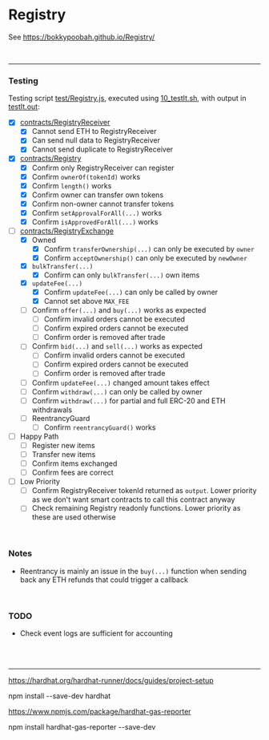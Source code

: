 # Registry

See https://bokkypoobah.github.io/Registry/

<br />

---

### Testing

Testing script [test/Registry.js](test/Registry.js), executed using [10_testIt.sh](10_testIt.sh), with output in [testIt.out](testIt.out):

* [x] [contracts/RegistryReceiver](contracts/Registry.sol)
  * [x] Cannot send ETH to RegistryReceiver
  * [x] Can send null data to RegistryReceiver
  * [x] Cannot send duplicate to RegistryReceiver
* [x] [contracts/Registry](contracts/Registry.sol)
  * [x] Confirm only RegistryReceiver can register
  * [x] Confirm `ownerOf(tokenId)` works
  * [x] Confirm `length()` works
  * [x] Confirm owner can transfer own tokens
  * [x] Confirm non-owner cannot transfer tokens
  * [x] Confirm `setApprovalForAll(...)` works
  * [x] Confirm `isApprovedForAll(...)` works
* [ ] [contracts/RegistryExchange](contracts/RegistryExchange.sol)
  * [x] Owned
    * [x] Confirm `transferOwnership(...)` can only be executed by `owner`
    * [x] Confirm `acceptOwnership()` can only be executed by `newOwner`
  * [x] `bulkTransfer(...)`
    * [x] Confirm can only `bulkTransfer(...)` own items
  * [x] `updateFee(...)`
    * [x] Confirm `updateFee(...)` can only be called by owner
    * [x] Cannot set above `MAX_FEE`
  * [ ] Confirm `offer(...)` and `buy(...)` works as expected
    * [ ] Confirm invalid orders cannot be executed
    * [ ] Confirm expired orders cannot be executed
    * [ ] Confirm order is removed after trade
  * [ ] Confirm `bid(...)` and `sell(...)` works as expected
    * [ ] Confirm invalid orders cannot be executed
    * [ ] Confirm expired orders cannot be executed
    * [ ] Confirm order is removed after trade
  * [ ] Confirm `updateFee(...)` changed amount takes effect
  * [ ] Confirm `withdraw(...)` can only be called by owner
  * [ ] Confirm `withdraw(...)` for partial and full ERC-20 and ETH withdrawals
  * [ ] ReentrancyGuard
    * [ ] Confirm `reentrancyGuard()` works
* [ ] Happy Path
  * [ ] Register new items
  * [ ] Transfer new items
  * [ ] Confirm items exchanged
  * [ ] Confirm fees are correct
* [ ] Low Priority
  * [ ] Confirm RegistryReceiver tokenId returned as `output`. Lower priority as we don't want smart contracts to call this contract anyway
  * [ ] Check remaining Registry readonly functions. Lower priority as these are used otherwise

<br />

### Notes

* Reentrancy is mainly an issue in the `buy(...)` function when sending back any ETH refunds that could trigger a callback

<br />

### TODO

* Check event logs are sufficient for accounting

<br />

<br />

---

https://hardhat.org/hardhat-runner/docs/guides/project-setup

npm install --save-dev hardhat

https://www.npmjs.com/package/hardhat-gas-reporter

npm install hardhat-gas-reporter --save-dev
